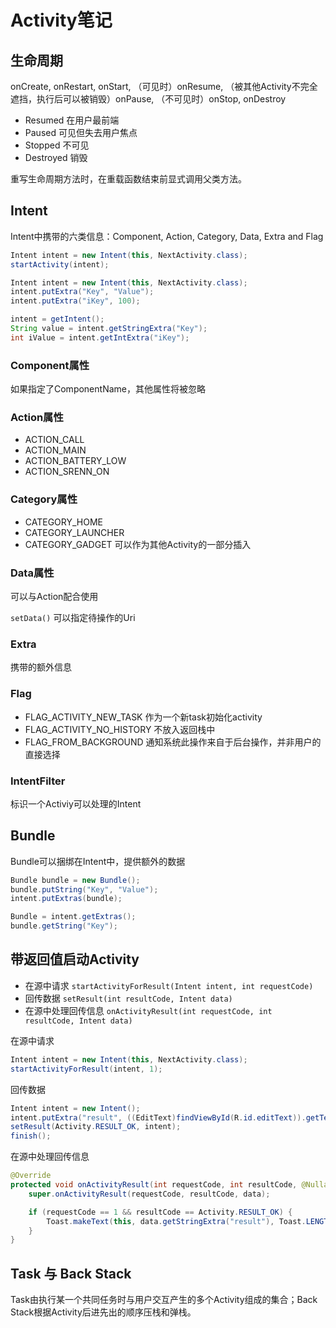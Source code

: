 # Activity笔记

## 生命周期

onCreate, onRestart, onStart, （可见时）onResume, （被其他Activity不完全遮挡，执行后可以被销毁）onPause, （不可见时）onStop, onDestroy

- Resumed 在用户最前端
- Paused 可见但失去用户焦点
- Stopped 不可见
- Destroyed 销毁

重写生命周期方法时，在重载函数结束前显式调用父类方法。

## Intent

Intent中携带的六类信息：Component, Action, Category, Data, Extra and Flag

```java
Intent intent = new Intent(this, NextActivity.class);
startActivity(intent);
```

```java
Intent intent = new Intent(this, NextActivity.class);
intent.putExtra("Key", "Value");
intent.putExtra("iKey", 100);

intent = getIntent();
String value = intent.getStringExtra("Key");
int iValue = intent.getIntExtra("iKey");
```

### Component属性

如果指定了ComponentName，其他属性将被忽略

### Action属性

- ACTION_CALL
- ACTION_MAIN
- ACTION_BATTERY_LOW
- ACTION_SRENN_ON

### Category属性

- CATEGORY_HOME
- CATEGORY_LAUNCHER
- CATEGORY_GADGET 可以作为其他Activity的一部分插入

### Data属性

可以与Action配合使用

`setData()` 可以指定待操作的Uri

### Extra

携带的额外信息

### Flag

- FLAG_ACTIVITY_NEW_TASK 作为一个新task初始化activity
- FLAG_ACTIVITY_NO_HISTORY 不放入返回栈中
- FLAG_FROM_BACKGROUND 通知系统此操作来自于后台操作，并非用户的直接选择

### IntentFilter

标识一个Activiy可以处理的Intent

## Bundle

Bundle可以捆绑在Intent中，提供额外的数据

```java
Bundle bundle = new Bundle();
bundle.putString("Key", "Value");
intent.putExtras(bundle);
```

```java
Bundle = intent.getExtras();
bundle.getString("Key");
```

## 带返回值启动Activity

- 在源中请求 `startActivityForResult(Intent intent, int requestCode)`
- 回传数据 `setResult(int resultCode, Intent data)`
- 在源中处理回传信息 `onActivityResult(int requestCode, int resultCode, Intent data)`

在源中请求

```java
Intent intent = new Intent(this, NextActivity.class);
startActivityForResult(intent, 1);
```

回传数据

```java
Intent intent = new Intent();
intent.putExtra("result", ((EditText)findViewById(R.id.editText)).getText().toString().trim());
setResult(Activity.RESULT_OK, intent);
finish();
```

在源中处理回传信息

```java
@Override
protected void onActivityResult(int requestCode, int resultCode, @Nullable Intent data) {
    super.onActivityResult(requestCode, resultCode, data);

    if (requestCode == 1 && resultCode == Activity.RESULT_OK) {
        Toast.makeText(this, data.getStringExtra("result"), Toast.LENGTH_LONG).show();
    }
}
```

## Task 与 Back Stack

Task由执行某一个共同任务时与用户交互产生的多个Activity组成的集合；Back Stack根据Activity后进先出的顺序压栈和弹栈。
